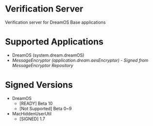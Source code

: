 # Verification Server
Verification server for DreamOS Base applications

# Supported Applications
- DreamOS (system.dream.dreamOS)
- *MessageEncryptor (application.dream.aesEncryptor) - Signed from MessageEncryptor Repository*

# Signed Versions
- DreamOS
	- [READY] Beta 10
	- [Not Supported] Beta 0~9
- MacHiddenUserUtil
	- [SIGNED] 1.7